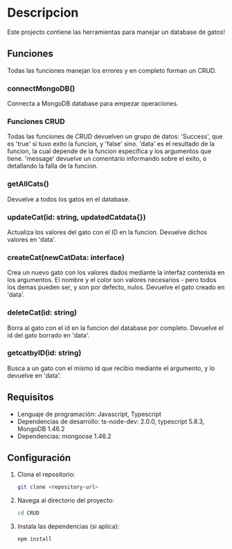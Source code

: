 # Descripcion

Este projecto contiene las herramientas para manejar un database de gatos!

## Funciones

Todas las funciones manejan los errores y en completo forman un CRUD.

### connectMongoDB()

Connecta a MongoDB database para empezar operaciones.

### Funciones CRUD

Todas las funciones de CRUD devuelven un grupo de datos: 'Success', que es 'true' si tuvo exito la funcion, y 'false' sino.
'data' es el resultado de la funcion, la cual depende de la funcion especifica y los argumentos que tiene.
'message' devuelve un comentario informando sobre el exito, o detallando la falla de la funcion.

### getAllCats()

Devuelve a todos los gatos en el database.

### updateCat(id: string, updatedCatdata{})

Actualiza los valores del gato con el ID en la funcion. Devuelve dichos valores en 'data'.

### createCat(newCatData: interface)

Crea un nuevo gato con los valores dados mediante la interfaz contenida en los argumentos. El nombre y el color son valores necesarios - pero todos los demas pueden ser, y son por defecto, nulos. Devuelve el gato creado en 'data'.

### deleteCat(id: string)

Borra al gato con el id en la funcion del database por completo. Devuelve el id del gato borrado en 'data'.

### getcatbyID(id: string)

Busca a un gato con el mismo id que recibio mediante el argumento, y lo devuelve en 'data'.

## Requisitos

- Lenguaje de programación: Javascript, Typescript
- Dependencias de desarrollo: ts-node-dev: 2.0.0, typescript 5.8.3, MongoDB 1.46.2
- Dependencias: mongoose 1.46.2

## Configuración

1. Clona el repositorio:

    ```bash
    git clone <repository-url>
    ```

2. Navega al directorio del proyecto:

    ```bash
    cd CRUD
    ```

3. Instala las dependencias (si aplica):

    ```bash
    npm install
    ```
